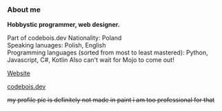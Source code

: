 ### About me
**Hobbystic programmer, web designer.**

Part of codebois.dev
Nationality: Poland<br>
Speaking lanuages: Polish, English<br>
Programming languages (sorted from most to least mastered): Python, Javascript, C#, Kotlin
Also can't wait for Mojo to come out!

[Website](https://maciejkag.pages.dev/)

[codebois.dev](https://codebois.dev/)

~~my profile pic is definitely not made in paint i am too professional for that~~
